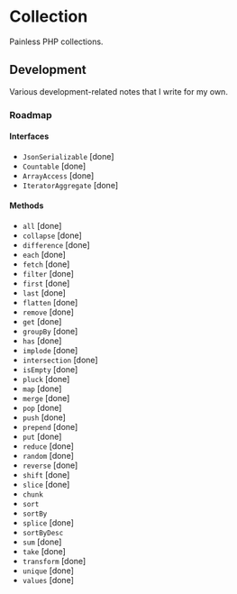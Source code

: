 # Collection

Painless PHP collections.

## Development

Various development-related notes that I write for my own.

### Roadmap

#### Interfaces

+ `JsonSerializable` [done]
+ `Countable` [done]
+ `ArrayAccess` [done]
+ `IteratorAggregate` [done]

#### Methods

+ `all` [done]
+ `collapse` [done]
+ `difference` [done]
+ `each` [done]
+ `fetch` [done]
+ `filter` [done]
+ `first` [done]
+ `last` [done]
+ `flatten` [done]
+ `remove` [done]
+ `get` [done]
+ `groupBy` [done]
+ `has` [done]
+ `implode` [done]
+ `intersection` [done]
+ `isEmpty` [done]
+ `pluck` [done]
+ `map` [done]
+ `merge` [done]
+ `pop` [done]
+ `push` [done]
+ `prepend` [done]
+ `put` [done]
+ `reduce` [done]
+ `random` [done]
+ `reverse` [done]
+ `shift` [done]
+ `slice` [done]
+ `chunk`
+ `sort`
+ `sortBy`
+ `splice` [done]
+ `sortByDesc`
+ `sum` [done]
+ `take` [done]
+ `transform` [done]
+ `unique` [done]
+ `values` [done]

